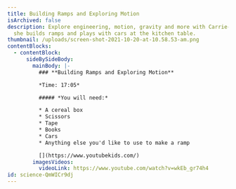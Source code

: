 ```yaml
---
title: Building Ramps and Exploring Motion
isArchived: false
description: Explore engineering, motion, gravity and more with Carrie-Anne as
  she builds ramps and plays with cars at the kitchen table.
thumbnail: /uploads/screen-shot-2021-10-20-at-10.58.53-am.png
contentBlocks:
  - contentBlock:
      sideBySideBody:
        mainBody: |-
          ### **Building Ramps and Exploring Motion**

          *Time: 17:05*

          ##### *You will need:*

          * A cereal box
          * Scissors
          * Tape
          * Books
          * Cars
          * Anything else you'd like to use to make a ramp

          [](https://www.youtubekids.com/)
        imagesVideos:
          videoLink: https://www.youtube.com/watch?v=wkEb_gr74h4
id: science-QmWICr9dj
---
```

